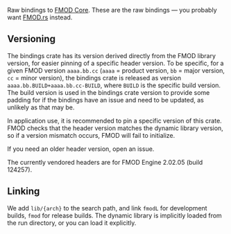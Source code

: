 Raw bindings to [FMOD Core](https://fmod.com/core). These are the raw bindings —
you probably want [FMOD.rs](https://lib.rs/fmod-rs) instead.

## Versioning

The bindings crate has its version derived directly from the FMOD library
version, for easier pinning of a specific header version. To be specific, for
a given FMOD version `aaaa.bb.cc` (`aaaa` = product version, `bb` = major
version, `cc` = minor version), the bindings crate is released as version
`aaaa.bb.BUILD+aaaa.bb.cc-BUILD`, where `BUILD` is the specific build version.
The build version is used in the bindings crate version to provide some padding
for if the bindings have an issue and need to be updated, as unlikely as that
may be.

In application use, it is recommended to pin a specific version of this crate.
FMOD checks that the header version matches the dynamic library version, so if
a version mismatch occurs, FMOD will fail to initialize.

If you need an older header version, open an issue.

The currently vendored headers are for FMOD Engine 2.02.05 (build 124257).

## Linking

We add `lib/{arch}` to the search path, and link `fmodL` for development builds,
`fmod` for release builds. The dynamic library is implicitly loaded from the run
directory, or you can load it explicitly.
